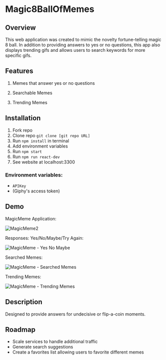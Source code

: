 # Magic8BallOfMemes

## Overview

This web application was created to mimic the novelty fortune-telling magic 8 ball. In addition to providing answers to yes or no questions, this app also displays trending gifs and allows users to search keywords for more specific gifs.


## Features

  1. Memes that answer yes or no questions



  2. Searchable Memes



  3. Trending Memes


## Installation

  1. Fork repo
  2. Clone repo ```git clone [git repo URL]```
  3. Run ```npm install``` in terminal
  4. Add environment variables
  5. Run ```npm start```
  6. Run ```npm run react-dev```
  7. See website at localhost:3300


### Environment variables: 

  - ```APIKey```
  - (Giphy's access token)


## Demo


MagicMeme Application: 

![MagicMeme2](https://user-images.githubusercontent.com/69405223/115654495-1bf2b200-a2e6-11eb-96f6-0d8ebf176216.gif)



Responses: Yes/No/Maybe/Try Again:

![MagicMeme - Yes No Maybe](https://user-images.githubusercontent.com/69405223/115654569-3d539e00-a2e6-11eb-95b9-e4b06bfaac6e.gif)



Searched Memes:

![MagicMeme - Searched Memes](https://user-images.githubusercontent.com/69405223/115654608-52303180-a2e6-11eb-84f7-146c44909198.gif)



Trending Memes:

![MagicMeme - Trending Memes](https://user-images.githubusercontent.com/69405223/115654626-5a886c80-a2e6-11eb-8b10-e8b1b2091289.gif)




## Description

Designed to provide answers for undecisive or flip-a-coin moments. 
 

## Roadmap

- Scale services to handle additional traffic
- Generate search suggestions
- Create a favorites list allowing users to favorite different memes
